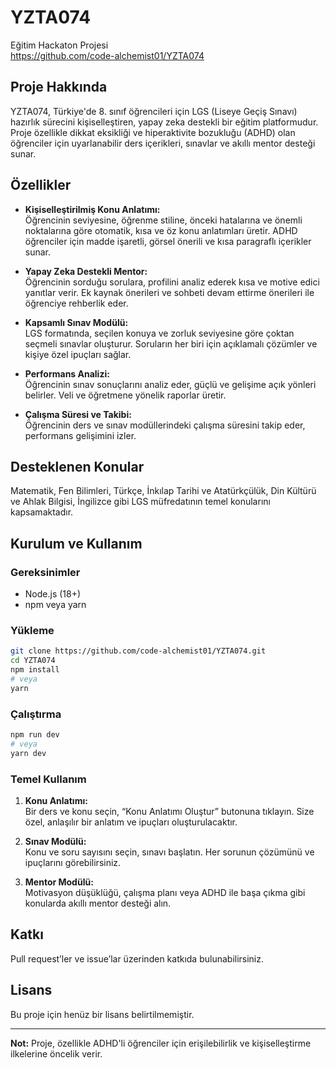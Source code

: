 # YZTA074

Eğitim Hackaton Projesi  
https://github.com/code-alchemist01/YZTA074

## Proje Hakkında

YZTA074, Türkiye'de 8. sınıf öğrencileri için LGS (Liseye Geçiş Sınavı) hazırlık sürecini kişiselleştiren, yapay zeka destekli bir eğitim platformudur. Proje özellikle dikkat eksikliği ve hiperaktivite bozukluğu (ADHD) olan öğrenciler için uyarlanabilir ders içerikleri, sınavlar ve akıllı mentor desteği sunar.

## Özellikler

- **Kişiselleştirilmiş Konu Anlatımı:**  
  Öğrencinin seviyesine, öğrenme stiline, önceki hatalarına ve önemli noktalarına göre otomatik, kısa ve öz konu anlatımları üretir. ADHD öğrenciler için madde işaretli, görsel önerili ve kısa paragraflı içerikler sunar.

- **Yapay Zeka Destekli Mentor:**  
  Öğrencinin sorduğu sorulara, profilini analiz ederek kısa ve motive edici yanıtlar verir. Ek kaynak önerileri ve sohbeti devam ettirme önerileri ile öğrenciye rehberlik eder.

- **Kapsamlı Sınav Modülü:**  
  LGS formatında, seçilen konuya ve zorluk seviyesine göre çoktan seçmeli sınavlar oluşturur. Soruların her biri için açıklamalı çözümler ve kişiye özel ipuçları sağlar.

- **Performans Analizi:**  
  Öğrencinin sınav sonuçlarını analiz eder, güçlü ve gelişime açık yönleri belirler. Veli ve öğretmene yönelik raporlar üretir.

- **Çalışma Süresi ve Takibi:**  
  Öğrencinin ders ve sınav modüllerindeki çalışma süresini takip eder, performans gelişimini izler.

## Desteklenen Konular

Matematik, Fen Bilimleri, Türkçe, İnkılap Tarihi ve Atatürkçülük, Din Kültürü ve Ahlak Bilgisi, İngilizce gibi LGS müfredatının temel konularını kapsamaktadır.

## Kurulum ve Kullanım

### Gereksinimler

- Node.js (18+)
- npm veya yarn

### Yükleme

```bash
git clone https://github.com/code-alchemist01/YZTA074.git
cd YZTA074
npm install
# veya
yarn
```

### Çalıştırma

```bash
npm run dev
# veya
yarn dev
```

### Temel Kullanım

1. **Konu Anlatımı:**  
   Bir ders ve konu seçin, “Konu Anlatımı Oluştur” butonuna tıklayın. Size özel, anlaşılır bir anlatım ve ipuçları oluşturulacaktır.

2. **Sınav Modülü:**  
   Konu ve soru sayısını seçin, sınavı başlatın. Her sorunun çözümünü ve ipuçlarını görebilirsiniz.

3. **Mentor Modülü:**  
   Motivasyon düşüklüğü, çalışma planı veya ADHD ile başa çıkma gibi konularda akıllı mentor desteği alın.

## Katkı

Pull request’ler ve issue’lar üzerinden katkıda bulunabilirsiniz.

## Lisans

Bu proje için henüz bir lisans belirtilmemiştir.

---

**Not:** Proje, özellikle ADHD'li öğrenciler için erişilebilirlik ve kişiselleştirme ilkelerine öncelik verir.
